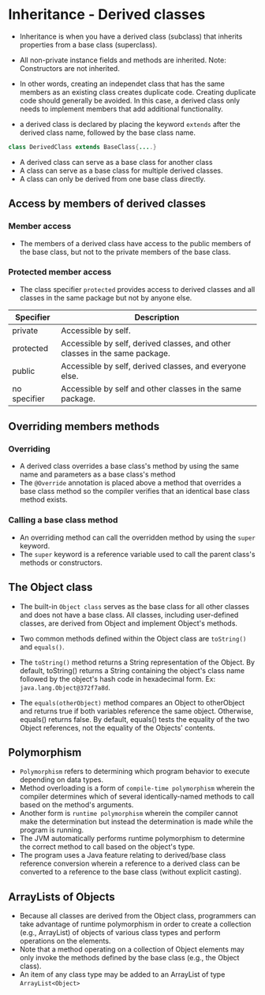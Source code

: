 # Inheritance - Derived classes
- Inheritance is when you have a derived class (subclass) that inherits properties from a base class (superclass).
- All non-private instance fields and methods are inherited. Note: Constructors are not inherited.

- In other words, creating an independet class that has the same members as an existing class creates duplicate code. Creating duplicate code should generally be avoided. In this case, a derived class only needs to implement members that add additional functionality.

- a derived class is declared by placing the keyword `extends` after the derived class name, followed by the base class name.

```java
class DerivedClass extends BaseClass{....}
```
- A derived class can serve as a base class for another class
- A class can serve as a base class for multiple derived classes.
- A class can only be derived from one base class directly.

## Access by members of derived classes
### Member access
- The members of a derived class have access to the public members of the base class, but not to the private members of the base class.
### Protected member access
- The class specifier `protected` provides access to derived classes and all classes in the same package but not by anyone else.

| Specifier	| Description|
|-----------|------------|
| private	| Accessible by self. |
| protected |	Accessible by self, derived classes, and other classes in the same package. |
| public |	Accessible by self, derived classes, and everyone else. |
| no specifier |	Accessible by self and other classes in the same package.|

## Overriding members methods
### Overriding
- A derived class overrides a base class's method by using the same name and parameters as a base class's method
- The `@Override` annotation is placed above a method that overrides a base class method so the compiler verifies that an identical base class method exists.

### Calling a base class method
- An overriding method can call the overridden method by using the `super` keyword.
- The `super` keyword is a reference variable used to call the parent class's methods or constructors.

## The Object class
- The built-in `Object class` serves as the base class for all other classes and does not have a base class. All classes, including user-defined classes, are derived from Object and implement Object's methods.
- Two common methods defined within the Object class are `toString()` and `equals()`.

- The `toString()` method returns a String representation of the Object. By default, toString() returns a String containing the object's class name followed by the object's hash code in hexadecimal form. Ex: `java.lang.Object@372f7a8d`.

- The `equals(otherObject)` method compares an Object to otherObject and returns true if both variables reference the same object. Otherwise, equals() returns false. By default, equals() tests the equality of the two Object references, not the equality of the Objects' contents.

## Polymorphism
- `Polymorphism` refers to determining which program behavior to execute depending on data types.
- Method overloading is a form of `compile-time polymorphism` wherein the compiler determines which of several identically-named methods to call based on the method's arguments.
- Another form is `runtime polymorphism` wherein the compiler cannot make the determination but instead the determination is made while the program is running.
- The JVM automatically performs runtime polymorphism to determine the correct method to call based on the object's type.
- The program uses a Java feature relating to derived/base class reference conversion wherein a reference to a derived class can be converted to a reference to the base class (without explicit casting).

## ArrayLists of Objects
- Because all classes are derived from the Object class, programmers can take advantage of runtime polymorphism in order to create a collection (e.g., ArrayList) of objects of various class types and perform operations on the elements.
- Note that a method operating on a collection of Object elements may only invoke the methods defined by the base class (e.g., the Object class).
- An item of any class type may be added to an ArrayList of type `ArrayList<Object>`


